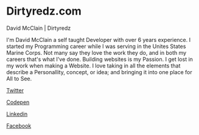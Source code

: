 # Dirtyredz.com

David McClain | Dirtyredz

I'm David McClain a self taught Developer with over 6 years experience. I started my Programming career while I was serving in the Unites States Marine Corps. Not many say they love the work they do, and in both my careers that's what I've done.
Building websites is my Passion. I get lost in my work when making a Website. I love taking in all the elements that describe a Personallity, concept, or idea; and bringing it into one place for All to See.

[Twitter](https://twitter.com/Dirtyredz_DM)

[Codepen](https://codepen.io/dirtyredz/)

[Linkedin](https://www.linkedin.com/profile/preview?locale=en_US&trk=prof-0-sb-preview-primary-button)

[Facebook](https://www.facebook.com/dirtyredzdeveloper/)
